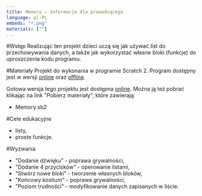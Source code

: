 ```yaml
---
title: Memory — Informacje dla prowadzącego
language: pl-PL
embeds: "*.png"
materials: [""]
...
```


#Wstęp
Realizując ten projekt dzieci uczą się jak używać list do przechowywania danych, a także jak wykorzystać własne bloki (funkcje) do uproszczenia kodu programu.

#Materiały
Projekt do wykonania w programie Scratch 2. Program dostępny jest w wersji <a href="http://scratch.mit.edu/projects/editor/">online</a> oraz <a href="http://scratch.mit.edu/scratch2download/">offline</a>.

Gotowa wersja tego projektu jest dostępna <a href="http://scratch.mit.edu/projects/48304744/#editor">online</a>. Można ją też pobrać klikając na link "Pobierz materiały", które zawierają:

+ Memory.sb2

#Cele edukacyjne
+ listy,
+ proste funkcje.

#Wyzwania
+ "Dodanie dźwięku" - poprawa grywalności,
+ "Dodanie 4 przycisków" - operowanie listami,
+ "Stwórz nowe bloki" - tworzenie własnych bloków,
+ "Końcowy kostium" - poprawa grywalności,
+ "Poziom trudności" - modyfikowanie danych zapisanych w liście.
